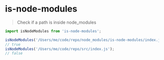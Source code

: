 # is-node-modules

> Check if a path is inside node_modules

```js
import isNodeModules from 'is-node-modules';

isNodeModules('/Users/me/code/repo/node_modules/is-node-modules/index.js');
// true
isNodeModules('/Users/me/code/repo/src/index.js');
// false
```
